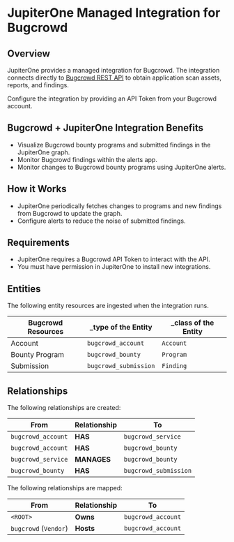 # JupiterOne Managed Integration for Bugcrowd

## Overview

JupiterOne provides a managed integration for Bugcrowd. The integration connects
directly to [Bugcrowd REST API][1] to obtain application scan assets, reports,
and findings.

Configure the integration by providing an API Token from your Bugcrowd account.

## Bugcrowd + JupiterOne Integration Benefits

- Visualize Bugcrowd bounty programs and submitted findings in the JupiterOne
  graph.
- Monitor Bugcrowd findings within the alerts app.
- Monitor changes to Bugcrowd bounty programs using JupiterOne alerts.

## How it Works

- JupiterOne periodically fetches changes to programs and new findings from
  Bugcrowd to update the graph.
- Configure alerts to reduce the noise of submitted findings.

## Requirements

- JupiterOne requires a Bugcrowd API Token to interact with the API.
- You must have permission in JupiterOne to install new integrations.

## Entities

The following entity resources are ingested when the integration runs.

| Bugcrowd Resources | \_type of the Entity  | \_class of the Entity |
| ------------------ | --------------------- | --------------------- |
| Account            | `bugcrowd_account`    | `Account`             |
| Bounty Program     | `bugcrowd_bounty`     | `Program`             |
| Submission         | `bugcrowd_submission` | `Finding`             |

## Relationships

The following relationships are created:

| From               | Relationship | To                    |
| ------------------ | ------------ | --------------------- |
| `bugcrowd_account` | **HAS**      | `bugcrowd_service`    |
| `bugcrowd_account` | **HAS**      | `bugcrowd_bounty`     |
| `bugcrowd_service` | **MANAGES**  | `bugcrowd_bounty`     |
| `bugcrowd_bounty`  | **HAS**      | `bugcrowd_submission` |

The following relationships are mapped:

| From                  | Relationship | To                 |
| --------------------- | ------------ | ------------------ |
| `<ROOT>`              | **Owns**     | `bugcrowd_account` |
| `bugcrowd` (`Vendor`) | **Hosts**    | `bugcrowd_account` |

[1]: https://docs.bugcrowd.com/reference
